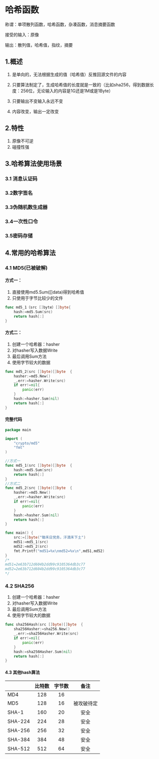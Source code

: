 # 哈希函数

称谓：单项散列函数，哈希函数，杂凑函数，消息摘要函数

接受的输入：原像

输出：散列值，哈希值，指纹，摘要

## 1.概述

1. 是单向的，无法根据生成的值（哈希值）反推回源文件的内容

2. 只要算法制定了，生成哈希值的长度就是一致的（比如sha256，得到数据长度：256位，无论输入的内容是1G还是1M或是1Byte）
3. 只要输出不变输入永远不变
4. 内容改变，输出一定改变

## 2.特性

1. 原像不可逆
2. 碰撞性强

## 3.哈希算法使用场景

### 3.1 消息认证码

### 3.2数字签名

### 3.3伪随机数生成器

### 3.4一次性口令

### 3.5密码存储



## 4.常用的哈希算法

### 4.1 MD5(已被破解)

#### 方式一：

1. 直接使用md5.Sum([]data)得到哈希值
2. 只使用于字节比较少的文件

```go
func md5_1（src []byte）[]byte{
    hash:=md5.Sum(src)
    return hash[:]
}
```

#### 方式二：

1. 创建一个哈希器：hasher
2. 对hasher写入数据Write
3. 最后调用Sum方法
4. 使用字节较大的数据

```go
func md5_2(src []byte)[]byte  {
	hasher:=md5.New()
	_,err:=hasher.Write(src)
	if err!=nil{
		panic(err)
	}
	hash:=hasher.Sum(nil)
	return hash[:]
}
```

#### 完整代码

```go
package main

import (
	"crypto/md5"
	"fmt"
)

//方式一
func md5_1(src []byte)[]byte  {
	hash:=md5.Sum(src)
	return hash[:]
}
//方式二
func md5_2(src []byte)[]byte  {
	hasher:=md5.New()
	_,err:=hasher.Write(src)
	if err!=nil{
		panic(err)
	}
	hash:=hasher.Sum(nil)
	return hash[:]
}

func main() {
	src:=[]byte("锄禾日党务，汗滴禾下土")
	md51:=md5_1(src)
	md52:=md5_2(src)
	fmt.Printf("md51=%x\nmd52=%x\n",md51,md52)
}
/*
md51=2e63b712d604b2dd99c9105364db3c77
md52=2e63b712d604b2dd99c9105364db3c77
*/
```



### 4.2 SHA256

1. 创建一个哈希器：hasher
2. 对hasher写入数据Write
3. 最后调用Sum方法
4. 使用字节较大的数据

```go
func sha256Hash(src []byte)[]byte  {
	sha256Hasher:=sha256.New()
	_,err:=sha256Hasher.Write(src)
	if err!=nil{
		panic(err)
	}
	hash:=sha256Hasher.Sum(nil)
	return hash[:]
}
```

#### 4.3 其他hash算法

|         | 比特数 | 字节数 |    备注    |
| ------- | :----: | :----: | :--------: |
| MD4     |  128   |   16   |            |
| MD5     |  128   |   16   | 被攻破待定 |
| SHA-1   |  160   |   20   |    安全    |
| SHA-224 |  224   |   28   |    安全    |
| SHA-256 |  256   |   32   |    安全    |
| SHA-384 |  384   |   48   |    安全    |
| SHA-512 |  512   |   64   |    安全    |













